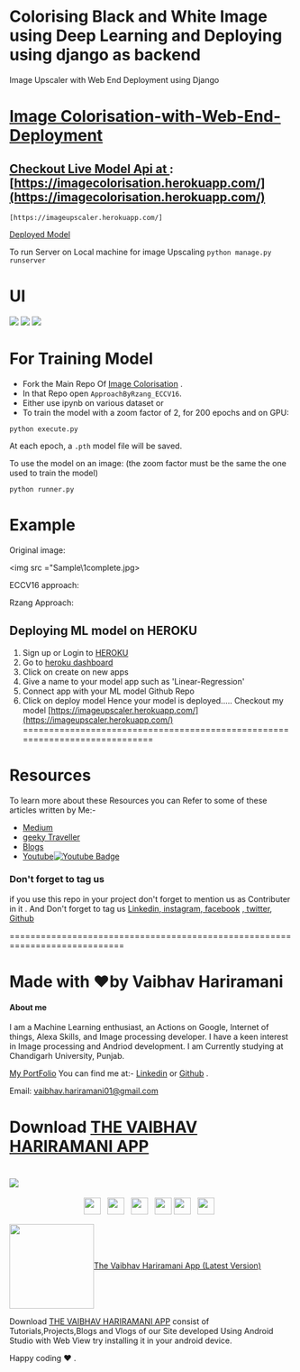 # Colorising Black and White Image using Deep Learning and Deploying using django as backend

Image Upscaler with Web End Deployment using Django
# [Image Colorisation-with-Web-End-Deployment](https://imagecolorisation.herokuapp.com/)
## [Checkout Live Model Api at ](https://imagecolorisation.herokuapp.com/):[https://imagecolorisation.herokuapp.com/](https://imagecolorisation.herokuapp.com/)
```
[https://imageupscaler.herokuapp.com/]
```
[Deployed Model](https://imagecolorisation.herokuapp.com/)

To run Server on Local machine for image Upscaling
`python manage.py runserver`

 # UI
 <img src ="images/1.PNG">
 <img src ="images/2.PNG">
 <img src ="images/3.PNG">

# For Training Model

- Fork the Main Repo Of [Image Colorisation](https://github.com/vaibhavhariaramani/Image-Colorisation-Algorithms) .
- In that Repo open `ApproachByRzang_ECCV16`.
- Either use ipynb on various dataset or 
- To train the model with a zoom factor of 2, for 200 epochs and on GPU:

`python execute.py`

At each epoch, a `.pth` model file will be saved.

To use the model on an image: (the zoom factor must be the same the one used to train the model)

`python runner.py`
# Example

Original image:

<!-- ![Original image](https://github.com/vaibhavhariaramani/Image_Upscaling_Algorithms/blob/main/1_SRCNN/images/input/1_original.jpg "Original image") -->
<img src ="Sample\1complete.jpg>

ECCV16 approach:

<!-- ![Bicubic interpolation zoom](https://github.com/vaibhavhariaramani/Image_Upscaling_Algorithms/blob/main/1_SRCNN/images/2_bicubic.jpg "Bicubic interpolation zoom") -->

Rzang Approach:

<!-- ![ SRCNN zoom](https://github.com/vaibhavhariaramani/Image_Upscaling_Algorithms/blob/main/1_SRCNN/images/3_srcnn.jpg "SRCNN zoom") -->

## Deploying ML model on HEROKU
1. Sign up or Login to [HEROKU](https://www.heroku.com/)
2. Go to [heroku dashboard](https://dashboard.heroku.com/apps)
3. Click on create on new apps
4. Give a name to your model app such as 'Linear-Regression'
5. Connect app with your ML model Github Repo
6. Click on deploy model
Hence your model is deployed.....
Checkout my model [https://imageupscaler.herokuapp.com/](https://imageupscaler.herokuapp.com/)
============================================================================ 



# Resources 

To learn more about these Resources you can Refer to some of these articles written by Me:-

- [Medium](https://medium.com/geeky-bawa)
- [geeky Traveller](https://sites.google.com/view/geeky-traveller/)
- [Blogs](https://github.com/vaibhavhariaramani/blogs)
- [Youtube](https://www.youtube.com/channel/UCy7amUpLnsRLEMIaJGGBYog)[![Youtube Badge](https://img.shields.io/badge/-Geeky_Bawa-1ca0f1?style=flat-circle&labelColor=d54b3d&logo=youtube&logoColor=white&link=https://www.youtube.com/channel/UCy7amUpLnsRLEMIaJGGBYog)](https://www.youtube.com/channel/UCy7amUpLnsRLEMIaJGGBYog)

### Don't forget to tag us

if you use this repo in  your project don't forget to mention us as Contributer in it . And Don't forget to tag us [Linkedin](https://www.linkedin.com/in/vaibhav-hariramani-087488186/),[ instagram](https://www.instagram.com/geeky_baba_/?hl=en),[ facebook](https://www.facebook.com/jayesh.hariramani.3) ,[ twitter](https://www.linkedin.com/in/vaibhav-hariramani-087488186/), [ Github](https://github.com/vaibhavhariaramani) 

============================================================================
# Made with ❤️by Vaibhav Hariramani
#### About me

I am a Machine Learning enthusiast, an Actions on Google, Internet of things, Alexa Skills, and Image processing developer.
I have a keen interest in Image processing and Andriod development.
I am Currently studying at  Chandigarh University, Punjab.

[My PortFolio](https://vaibhavhariaramani.github.io/)
You can find me at:-
[Linkedin](https://www.linkedin.com/in/vaibhav-hariramani-087488186/) or [Github](https://github.com/vaibhavhariaramani) .

Email: [vaibhav.hariramani01@gmail.com](mailto:vaibhav.hariramani01@gmail.com)


# Download [THE VAIBHAV HARIRAMANI APP](https://play.google.com/store/apps/details?id=com.geeky.developer)

# [<img src="https://github.com/vaibhavhariaramani/vaibhavhariaramani/blob/master/icon/gh-bannner-light.png">](https://play.google.com/store/apps/details?id=com.geeky.developer) 
<p align='center'>
<a href="https://www.linkedin.com/in/vaibhav-hariramani-087488186/"><img height="30" src="https://github.com/vaibhavhariaramani/vaibhavhariaramani/blob/master/icon/linkedin.png"></a>&nbsp;&nbsp;
<a href="https://twitter.com/vaibhavhariram2"><img height="30" src="https://github.com/vaibhavhariaramani/vaibhavhariaramani/blob/master/icon/twitter.png"></a>&nbsp;&nbsp;
<a href="https://www.instagram.com/vaibhav.hariramani/?hl=en"><img height="30" src="https://github.com/vaibhavhariaramani/vaibhavhariaramani/blob/master/icon/instagram.jpg"></a>&nbsp;&nbsp;
<a href="https://www.buymeacoffee.com/vaibhavJii"><img height="30" src="https://github.com/vaibhavhariaramani/vaibhavhariaramani/blob/master/icon/by-me-a-coffee.png"></a>
<a href="https://wa.me/+917790991077"><img height="30" src="https://github.com/vaibhavhariaramani/vaibhavhariaramani/blob/master/icon/whatsapp.png"></a>&nbsp;&nbsp;
<a href="mailto:vaibhav.hariramani01@gmail.com"><img height="30" src="https://github.com/vaibhavhariaramani/vaibhavhariaramani/blob/master/icon/email.png"></a>&nbsp;&nbsp;
</p>


[<img width="150" align='center' src="https://archive.org/download/download-button-png/download-button-png.png">The Vaibhav Hariramani App (Latest Version) ](https://play.google.com/store/apps/details?id=com.geeky.developer)

Download [THE VAIBHAV HARIRAMANI APP](https://play.google.com/store/apps/details?id=com.geeky.developer) consist of Tutorials,Projects,Blogs and Vlogs of our Site developed Using Android Studio with Web View try installing it in your android device.

Happy coding ❤️ .
